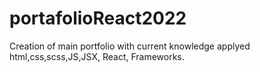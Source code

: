 # portafolioReact2022
Creation of main portfolio with current knowledge applyed html,css,scss,JS,JSX, React, Frameworks. 
